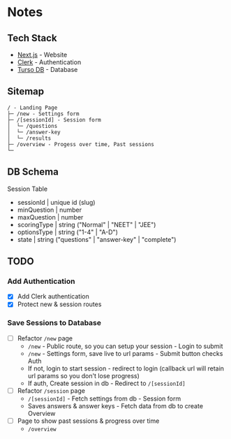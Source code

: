 # Notes

## Tech Stack

- [Next.js](https://nextjs.org) - Website
- [Clerk](https://clerk.com) - Authentication
- [Turso DB](https://turso.tech) - Database

## Sitemap

```
/ - Landing Page
├─ /new - Settings form
├─ /[sessionId] - Session form
│  └─ /questions
│  └─ /answer-key
│  └─ /results
├─ /overview - Progess over time, Past sessions
└─
```

## DB Schema

Session Table

- sessionId | unique id (slug)
- minQuestion | number
- maxQuestion | number
- scoringType | string ("Normal" | "NEET" | "JEE")
- optionsType | string ("1-4" | "A-D")
- state | string ("questions" | "answer-key" | "complete")

## TODO

### Add Authentication

- [x] Add Clerk authentication
- [x] Protect new & session routes

### Save Sessions to Database

- [ ] Refactor `/new` page
  - `/new` - Public route, so you can setup your session - Login to submit
  - `/new` - Settings form, save live to url params - Submit button checks Auth
  - If not, login to start session - redirect to login (callback url will retain url params so you don't lose progress)
  - If auth, Create session in db - Redirect to `/[sessionId]`
- [ ] Refactor `/session` page
  - `/[sessionId]` - Fetch settings from db - Session form
  - Saves answers & answer keys - Fetch data from db to create Overview
- [ ] Page to show past sessions & progress over time
  - `/overview`
